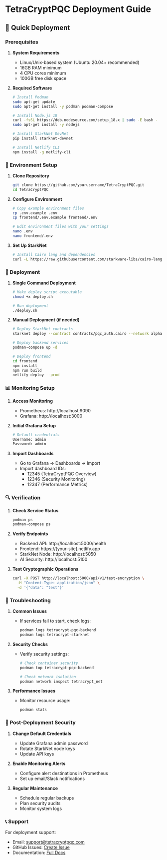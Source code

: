 # TetraCryptPQC Deployment Guide

## 🚀 Quick Deployment

### Prerequisites

1. **System Requirements**
   - Linux/Unix-based system (Ubuntu 20.04+ recommended)
   - 16GB RAM minimum
   - 4 CPU cores minimum
   - 100GB free disk space

2. **Required Software**
   ```bash
   # Install Podman
   sudo apt-get update
   sudo apt-get install -y podman podman-compose

   # Install Node.js 18
   curl -fsSL https://deb.nodesource.com/setup_18.x | sudo -E bash -
   sudo apt-get install -y nodejs

   # Install StarkNet DevNet
   pip install starknet-devnet

   # Install Netlify CLI
   npm install -g netlify-cli
   ```

### 🔐 Environment Setup

1. **Clone Repository**
   ```bash
   git clone https://github.com/yourusername/TetraCryptPQC.git
   cd TetraCryptPQC
   ```

2. **Configure Environment**
   ```bash
   # Copy example environment files
   cp .env.example .env
   cp frontend/.env.example frontend/.env

   # Edit environment files with your settings
   nano .env
   nano frontend/.env
   ```

3. **Set Up StarkNet**
   ```bash
   # Install Cairo lang and dependencies
   curl -L https://raw.githubusercontent.com/starkware-libs/cairo-lang/master/scripts/setup.sh | bash
   ```

### 🚀 Deployment

1. **Single Command Deployment**
   ```bash
   # Make deploy script executable
   chmod +x deploy.sh

   # Run deployment
   ./deploy.sh
   ```

2. **Manual Deployment (if needed)**
   ```bash
   # Deploy StarkNet contracts
   starknet deploy --contract contracts/pqc_auth.cairo --network alpha-goerli

   # Deploy backend services
   podman-compose up -d

   # Deploy frontend
   cd frontend
   npm install
   npm run build
   netlify deploy --prod
   ```

### 📊 Monitoring Setup

1. **Access Monitoring**
   - Prometheus: http://localhost:9090
   - Grafana: http://localhost:3000

2. **Initial Grafana Setup**
   ```bash
   # Default credentials
   Username: admin
   Password: admin
   ```

3. **Import Dashboards**
   - Go to Grafana -> Dashboards -> Import
   - Import dashboard IDs:
     - 12345 (TetraCryptPQC Overview)
     - 12346 (Security Monitoring)
     - 12347 (Performance Metrics)

### 🔍 Verification

1. **Check Service Status**
   ```bash
   podman ps
   podman-compose ps
   ```

2. **Verify Endpoints**
   - Backend API: http://localhost:5000/health
   - Frontend: https://[your-site].netlify.app
   - StarkNet Node: http://localhost:5050
   - AI Security: http://localhost:5100

3. **Test Cryptographic Operations**
   ```bash
   curl -X POST http://localhost:5000/api/v1/test-encryption \
     -H "Content-Type: application/json" \
     -d '{"data": "test"}'
   ```

### 🚨 Troubleshooting

1. **Common Issues**
   - If services fail to start, check logs:
     ```bash
     podman logs tetracrypt-pqc-backend
     podman logs tetracrypt-starknet
     ```

2. **Security Checks**
   - Verify security settings:
     ```bash
     # Check container security
     podman top tetracrypt-pqc-backend
     
     # Check network isolation
     podman network inspect tetracrypt_net
     ```

3. **Performance Issues**
   - Monitor resource usage:
     ```bash
     podman stats
     ```

### 🔐 Post-Deployment Security

1. **Change Default Credentials**
   - Update Grafana admin password
   - Rotate StarkNet node keys
   - Update API keys

2. **Enable Monitoring Alerts**
   - Configure alert destinations in Prometheus
   - Set up email/Slack notifications

3. **Regular Maintenance**
   - Schedule regular backups
   - Plan security audits
   - Monitor system logs

### 📞 Support

For deployment support:
- Email: support@tetracryptpqc.com
- GitHub Issues: [Create Issue](https://github.com/yourusername/TetraCryptPQC/issues)
- Documentation: [Full Docs](https://docs.tetracryptpqc.com) 